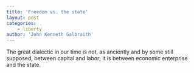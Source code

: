 ```yaml
---
title: 'Freedom vs. the state'
layout: post
categories:
    - liberty
author: 'John Kenneth Galbraith'
---
```


The great dialectic in our time is not, as anciently and by some still supposed, between capital and labor; it is between economic enterprise and the state.